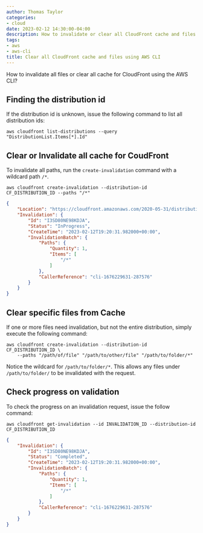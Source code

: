 ```yaml
---
author: Thomas Taylor
categories:
- cloud
date: 2023-02-12 14:30:00-04:00
description: How to invalidate or clear all CloudFront cache and files using the AWS CLI
tags:
- aws
- aws-cli
title: Clear all CloudFront cache and files using AWS CLI
---
```


How to invalidate all files or clear all cache for CloudFront using the AWS CLI?

## Finding the distribution id

If the distribution id is unknown, issue the following command to list all distribution ids:

```shell
aws cloudfront list-distributions --query "DistributionList.Items[*].Id"
```

## Clear or Invalidate all cache for CoudFront

To invalidate all paths, run the `create-invalidation` command with a wildcard path `/*`.

```shell
aws cloudfront create-invalidation --distribution-id CF_DISTRIBUTION_ID --paths "/*"
```

```json
{
    "Location": "https://cloudfront.amazonaws.com/2020-05-31/distribution/CF_DISTRIBUTION_ID/invalidation/I3SD80NE98KDJA",
    "Invalidation": {
        "Id": "I3SD80NE98KDJA",
        "Status": "InProgress",
        "CreateTime": "2023-02-12T19:20:31.982000+00:00",
        "InvalidationBatch": {
            "Paths": {
                "Quantity": 1,
                "Items": [
                    "/*"
                ]
            },
            "CallerReference": "cli-1676229631-287576"
        }
    }
}
```

## Clear specific files from Cache

If one or more files need invalidation, but not the entire distribution, simply execute the following command:

```shell
aws cloudfront create-invalidation --distribution-id CF_DISTRIBUTION_ID \
    --paths "/path/of/file" "/path/to/other/file" "/path/to/folder/*"
```

Notice the wildcard for `/path/to/folder/*`. This allows any files under `/path/to/folder/` to be invalidated with the request.

## Check progress on validation

To check the progress on an invalidation request, issue the follow command:

```shell
aws cloudfront get-invalidation --id INVALIDATION_ID --distribution-id CF_DISTRIBUTION_ID
```

```json
{
    "Invalidation": {
        "Id": "I3SD80NE98KDJA",
        "Status": "Completed",
        "CreateTime": "2023-02-12T19:20:31.982000+00:00",
        "InvalidationBatch": {
            "Paths": {
                "Quantity": 1,
                "Items": [
                    "/*"
                ]
            },
            "CallerReference": "cli-1676229631-287576"
        }
    }
}
```
